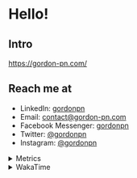 # Hello!

## Intro

<https://gordon-pn.com/>

## Reach me at

- LinkedIn: [gordonpn](https://www.linkedin.com/in/gordonpn/)
- Email: [contact@gordon-pn.com](mailto:contact@gordon-pn.com)
- Facebook Messenger: [gordonpn](https://www.messenger.com/t/Gordonpn)
- Twitter: [@gordonpn](https://twitter.com/Gordonpn)
- Instagram: [@gordonpn](https://www.instagram.com/gordonpn/)

<details>
  <summary>Metrics</summary>

  <img align="center" src="https://github.com/gordonpn/gordonpn/blob/master/github-metrics.svg" alt="GitHub Metrics">

</details>

<details>
  <summary>WakaTime</summary>

  <!--START_SECTION:waka-->
📊 **This Week I Spent My Time On** 

```text
💬 Programming Languages: 
Other                    37 hrs              ████████████████████████░   95.24 % 
Java                     47 mins             █░░░░░░░░░░░░░░░░░░░░░░░░   02.03 % 
JavaScript               29 mins             ░░░░░░░░░░░░░░░░░░░░░░░░░   01.27 % 
HTML                     22 mins             ░░░░░░░░░░░░░░░░░░░░░░░░░   00.95 % 
XML                      4 mins              ░░░░░░░░░░░░░░░░░░░░░░░░░   00.21 % 

🔥 Editors: 
Chrome                   23 hrs 18 mins      ███████████████░░░░░░░░░░   60.00 % 
Slack                    4 hrs 43 mins       ███░░░░░░░░░░░░░░░░░░░░░░   12.16 % 
iTerm2                   2 hrs 15 mins       █░░░░░░░░░░░░░░░░░░░░░░░░   05.82 % 
Firefox                  1 hr 54 mins        █░░░░░░░░░░░░░░░░░░░░░░░░   04.91 % 
Messages                 1 hr 22 mins        █░░░░░░░░░░░░░░░░░░░░░░░░   03.54 % 
```


 Last Updated on 06/05/2025 10:27:19 UTC
<!--END_SECTION:waka-->
</details>
